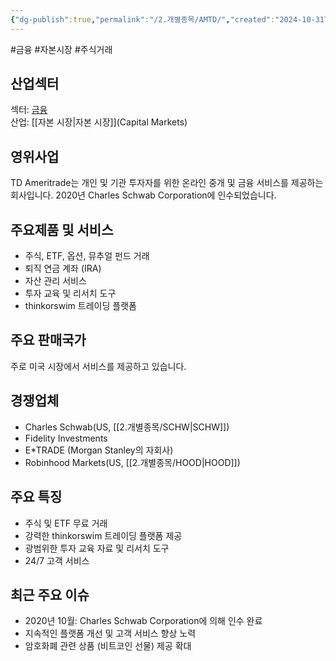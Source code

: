 ```yaml
---
{"dg-publish":true,"permalink":"/2.개별종목/AMTD/","created":"2024-10-31T21:58:24.084+09:00","updated":"2025-07-29T21:37:04.326+09:00"}
---
```


#금융 #자본시장 #주식거래 

## 산업섹터

섹터: [금융](Financials)  
산업: [[자본 시장\|자본 시장]](Capital Markets)

## 영위사업

TD Ameritrade는 개인 및 기관 투자자를 위한 온라인 중개 및 금융 서비스를 제공하는 회사입니다. 2020년 Charles Schwab Corporation에 인수되었습니다.

## 주요제품 및 서비스

- 주식, ETF, 옵션, 뮤추얼 펀드 거래
- 퇴직 연금 계좌 (IRA)
- 자산 관리 서비스
- 투자 교육 및 리서치 도구
- thinkorswim 트레이딩 플랫폼

## 주요 판매국가

주로 미국 시장에서 서비스를 제공하고 있습니다.

## 경쟁업체

- Charles Schwab(US, [[2.개별종목/SCHW\|SCHW]])
- Fidelity Investments
- E*TRADE (Morgan Stanley의 자회사)
- Robinhood Markets(US, [[2.개별종목/HOOD\|HOOD]])

## 주요 특징

- 주식 및 ETF 무료 거래
- 강력한 thinkorswim 트레이딩 플랫폼 제공
- 광범위한 투자 교육 자료 및 리서치 도구
- 24/7 고객 서비스

## 최근 주요 이슈

- 2020년 10월: Charles Schwab Corporation에 의해 인수 완료
- 지속적인 플랫폼 개선 및 고객 서비스 향상 노력
- 암호화폐 관련 상품 (비트코인 선물) 제공 확대